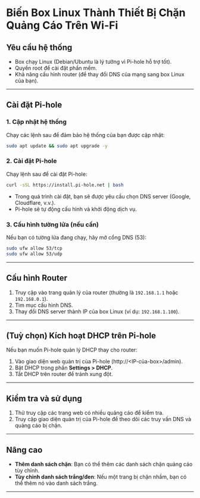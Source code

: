 # Biến Box Linux Thành Thiết Bị Chặn Quảng Cáo Trên Wi-Fi

## **Yêu cầu hệ thống**
- Box chạy Linux (Debian/Ubuntu là lý tưởng vì Pi-hole hỗ trợ tốt).
- Quyền root để cài đặt phần mềm.
- Khả năng cấu hình router (để thay đổi DNS của mạng sang box Linux của bạn).

---

## **Cài đặt Pi-hole**

### 1. Cập nhật hệ thống
Chạy các lệnh sau để đảm bảo hệ thống của bạn được cập nhật:
```bash
sudo apt update && sudo apt upgrade -y
```

### 2. Cài đặt Pi-hole
Chạy lệnh sau để cài đặt Pi-hole:
```bash
curl -sSL https://install.pi-hole.net | bash
```
- Trong quá trình cài đặt, bạn sẽ được yêu cầu chọn DNS server (Google, Cloudflare, v.v.).
- Pi-hole sẽ tự động cấu hình và khởi động dịch vụ.

### 3. Cấu hình tường lửa (nếu cần)
Nếu bạn có tường lửa đang chạy, hãy mở cổng DNS (53):
```bash
sudo ufw allow 53/tcp
sudo ufw allow 53/udp
```

---

## **Cấu hình Router**
1. Truy cập vào trang quản lý của router (thường là `192.168.1.1` hoặc `192.168.0.1`).
2. Tìm mục cấu hình DNS.
3. Thay đổi DNS server thành IP của box Linux (ví dụ: `192.168.1.100`).

---

## **(Tuỳ chọn) Kích hoạt DHCP trên Pi-hole**
Nếu bạn muốn Pi-hole quản lý DHCP thay cho router:
1. Vào giao diện web quản trị của Pi-hole (http://<IP-của-box>/admin).
2. Bật DHCP trong phần **Settings > DHCP**.
3. Tắt DHCP trên router để tránh xung đột.

---

## **Kiểm tra và sử dụng**
1. Thử truy cập các trang web có nhiều quảng cáo để kiểm tra.
2. Truy cập giao diện quản trị của Pi-hole để theo dõi các truy vấn DNS và quảng cáo bị chặn.

---

## **Nâng cao**
- **Thêm danh sách chặn**: Bạn có thể thêm các danh sách chặn quảng cáo tùy chỉnh.
- **Tùy chỉnh danh sách trắng/đen**: Nếu một trang bị chặn nhầm, bạn có thể thêm nó vào danh sách trắng.

---

